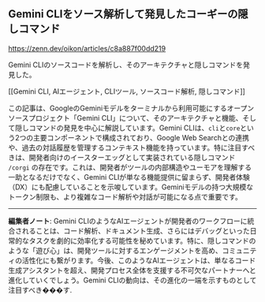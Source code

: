 ## Gemini CLIをソース解析して発見したコーギーの隠しコマンド

https://zenn.dev/oikon/articles/c8a887f00dd219

Gemini CLIのソースコードを解析し、そのアーキテクチャと隠しコマンドを発見した。

[[Gemini CLI, AIエージェント, CLIツール, ソースコード解析, 隠しコマンド]]

この記事は、GoogleのGeminiモデルをターミナルから利用可能にするオープンソースプロジェクト「Gemini CLI」について、そのアーキテクチャと機能、そして隠しコマンドの発見を中心に解説しています。Gemini CLIは、`cli`と`core`という2つの主要コンポーネントで構成されており、Google Web Searchとの連携や、過去の対話履歴を管理するコンテキスト機能を持っています。特に注目すべきは、開発者向けのイースターエッグとして実装されている隠しコマンド `/corgi` の存在です。これは、開発者がツールの内部構造やユーモアを理解する一助となるだけでなく、Gemini CLIが単なる機能提供に留まらず、開発者体験（DX）にも配慮していることを示唆しています。Geminiモデルの持つ大規模なトークン制限も、より複雑なコード解析や対話が可能になる点で重要です。

---

**編集者ノート**: Gemini CLIのようなAIエージェントが開発者のワークフローに統合されることは、コード解析、ドキュメント生成、さらにはデバッグといった日常的なタスクを劇的に効率化する可能性を秘めています。特に、隠しコマンドのような「遊び心」は、開発ツールに対するエンゲージメントを高め、コミュニティの活性化にも繋がります。今後、このようなAIエージェントは、単なるコード生成アシスタントを超え、開発プロセス全体を支援する不可欠なパートナーへと進化していくでしょう。Gemini CLIの動向は、その進化の一端を示すものとして注目すべき���す.